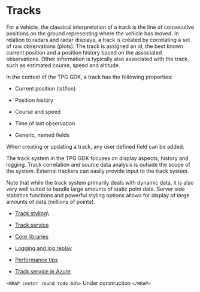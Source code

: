 # Tracks

For a vehicle, the classical interpretation of a track is the line of consecutive positions on the ground representing where the vehicle has moved. In relation to radars and radar displays, a track is created by correlating a set of raw observations (plots). The track is assigned an id, the best known current position and a position history based on the associated observations. Other information is typically also associated with the track, such as estimated course, speed and altitude.

In the context of the TPG GDK, a track has the following properties:

*  Current position (lat/lon)

*  Position history

*  Course and speed

*  Time of last observation

*  Generic, named fields 

When creating or updating a track, any user defined field can be added.

The track system in the TPG GDK focuses on display aspects, history and logging. Track correlation and source data analysis is outside the scope of the system. External trackers can easily provide input to the track system.

Note that while the track system primarily deals with dynamic data, it is also very well suited to handle large amounts of static point data. Server side statistics functions and powerful styling options allows for display of large amounts of data (millions of points).


*  [Track styling](maria_gdk/programming/functionality/styling/track)\\

*  [Track service]()

*  [Core libraries]()

*  [Logging and log replay]()

*  [Performance tips](maria_gdk/programming/functionality/tracks/performance_tips)

*  [Track service in Azure]()


`<WRAP center round todo 60%>`
Under construction
`</WRAP>`


